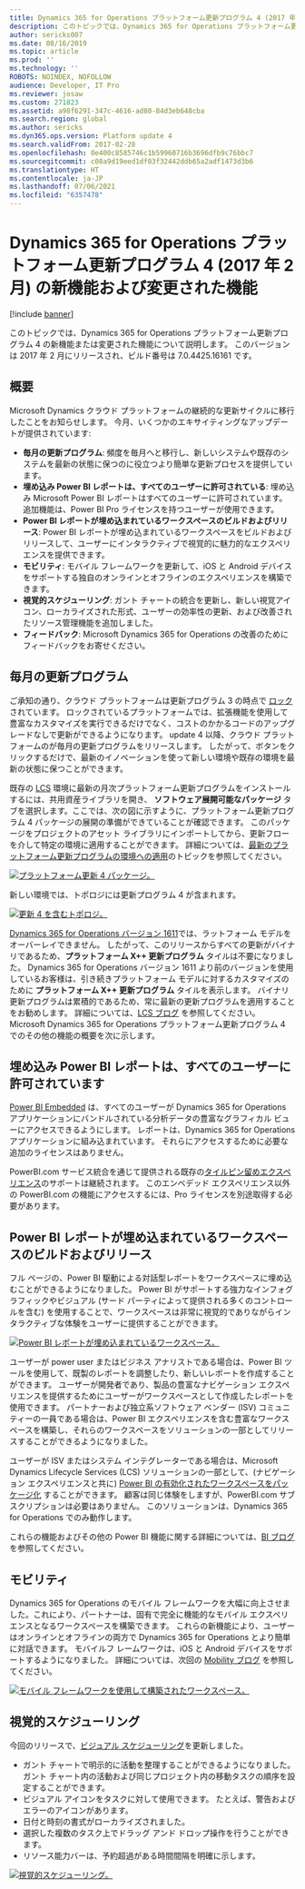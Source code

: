 ```yaml
---
title: Dynamics 365 for Operations プラットフォーム更新プログラム 4 (2017 年 2 月) の新機能および変更された機能
description: このトピックでは、Dynamics 365 for Operations プラットフォーム更新プログラム 4 の新機能または変更された機能について説明します。 このバージョンは 2017 年 2 月にリリースされ、ビルド番号は 7.0.4425.16161 です。
author: sericks007
ms.date: 08/16/2019
ms.topic: article
ms.prod: ''
ms.technology: ''
ROBOTS: NOINDEX, NOFOLLOW
audience: Developer, IT Pro
ms.reviewer: josaw
ms.custom: 271823
ms.assetid: a98f6291-347c-4616-ad80-84d3eb648cba
ms.search.region: global
ms.author: sericks
ms.dyn365.ops.version: Platform update 4
ms.search.validFrom: 2017-02-28
ms.openlocfilehash: 0e400c8585746c1b59960716b3696dfb9c76bbc7
ms.sourcegitcommit: c08a9d19eed1df03f32442ddb65a2adf1473d3b6
ms.translationtype: HT
ms.contentlocale: ja-JP
ms.lasthandoff: 07/06/2021
ms.locfileid: "6357478"
---
```

# <a name="whats-new-or-changed-in-dynamics-365-for-operations-platform-update-4-february-2017"></a>Dynamics 365 for Operations プラットフォーム更新プログラム 4 (2017 年 2 月) の新機能および変更された機能

[!include [banner](../includes/banner.md)]

このトピックでは、Dynamics 365 for Operations プラットフォーム更新プログラム 4 の新機能または変更された機能について説明します。 このバージョンは 2017 年 2 月にリリースされ、ビルド番号は 7.0.4425.16161 です。

## <a name="overview"></a>概要

Microsoft Dynamics クラウド プラットフォームの継続的な更新サイクルに移行したことをお知らせします。 今月、いくつかのエキサイティングなアップデートが提供されています:

- **毎月の更新プログラム**: 頻度を毎月へと移行し、新しいシステムや既存のシステムを最新の状態に保つのに役立つより簡単な更新プロセスを提供しています。
- **埋め込み Power BI レポートは、すべてのユーザーに許可されている**: 埋め込み Microsoft Power BI レポートはすべてのユーザーに許可されています。 追加機能は、Power BI Pro ライセンスを持つユーザーが使用できます。
- **Power BI レポートが埋め込まれているワークスペースのビルドおよびリリース**: Power BI レポートが埋め込まれているワークスペースをビルドおよびリリースして、ユーザーにインタラクティブで視覚的に魅力的なエクスペリエンスを提供できます。
- **モビリティ**: モバイル フレームワークを更新して、iOS と Android デバイスをサポートする独自のオンラインとオフラインのエクスペリエンスを構築できます。
- **視覚的スケジューリング**: ガント チャートの統合を更新し、新しい視覚アイコン、ローカライズされた形式、ユーザーの効率性の更新、および改善されたリソース管理機能を追加しました。
- **フィードバック**: Microsoft Dynamics 365 for Operations の改善のためにフィードバックをお寄せください。

## <a name="monthly-updates"></a>毎月の更新プログラム

ご承知の通り、クラウド プラットフォームは更新プログラム 3 の時点で [ロック](whats-new-platform-update-3.md) されています。 ロックされているプラットフォームでは、拡張機能を使用して豊富なカスタマイズを実行できるだけでなく、コストのかかるコードのアップグレードなしで更新ができるようになります。 update 4 以降、クラウド プラットフォームのが毎月の更新プログラムをリリースします。 したがって、ボタンをクリックするだけで、最新のイノベーションを使って新しい環境や既存の環境を最新の状態に保つことができます。

既存の [LCS](https://lcs.dynamics.com/) 環境に最新の月次プラットフォーム更新プログラムをインストールするには、共用資産ライブラリを開き、 **ソフトウェア展開可能なパッケージ** タブを選択します。ここでは、次の図に示すように、プラットフォーム更新プログラム 4 パッケージの展開の準備ができていることが確認できます。 このパッケージをプロジェクトのアセット ライブラリにインポートしてから、更新フローを介して特定の環境に適用することができます。 詳細については、[最新のプラットフォーム更新プログラムの環境への適用](../../dev-itpro/migration-upgrade/upgrade-latest-platform-update.md)のトピックを参照してください。

[![プラットフォーム更新 4 パッケージ。](./media/1111111-1024x171.png)](./media/1111111.png)

新しい環境では、トポロジには更新プログラム 4 が含まれます。

[![更新 4 を含むトポロジ。](./media/2222222222.png)](./media/2222222222.png)

[Dynamics 365 for Operations バージョン 1611](whats-new-platform-update-3.md)では、ラットフォーム モデルをオーバーレイできません。 したがって、このリリースからすべての更新がバイナリであるため、**プラットフォーム X++ 更新プログラム** タイルは不要になりました。 Dynamics 365 for Operations バージョン 1611 より前のバージョンを使用しているお客様は、引き続きプラットフォーム モデルに対するカスタマイズのために **プラットフォーム X++ 更新プログラム** タイルを表示します。 バイナリ更新プログラムは累積的であるため、常に最新の更新プログラムを適用することをお勧めします。 詳細については、[LCS ブログ](https://blogs.msdn.microsoft.com/lcs/2017/01/26/january-2017-release-notes/) を参照してください。 Microsoft Dynamics 365 for Operations プラットフォーム更新プログラム 4 でのその他の機能の概要を次に示します。

## <a name="embedded-power-bi-reports-are-licensed-for-all-users"></a>埋め込み Power BI レポートは、すべてのユーザーに許可されています

[Power BI Embedded](../../dev-itpro/analytics/embed-power-bi-workspaces.md) は、すべてのユーザーが Dynamics 365 for Operations アプリケーションにバンドルされている分析データの豊富なグラフィカル ビューにアクセスできるようにします。 レポートは、Dynamics 365 for Operations アプリケーションに組み込まれています。 それらにアクセスするために必要な追加のライセンスはありません。

PowerBI.com サービス統合を通じて提供される既存の[タイルピン留めエクスペリエンス](/archive/blogs/dynamicsaxbi/pinning-power-bi-reports-to-dynamics-ax-client)のサポートは継続されます。 このエンベデッド エクスペリエンス以外の PowerBI.com の機能にアクセスするには、Pro ライセンスを別途取得する必要があります。

## <a name="build-and-release-workspaces-that-have-embedded-power-bi-reports"></a>Power BI レポートが埋め込まれているワークスペースのビルドおよびリリース

フル ページの、Power BI 駆動による対話型レポートをワークスペースに埋め込むことができるようになりました。 Power BI がサポートする強力なインフォグラフィックやビジュアル (サード パーティによって提供される多くのコントロールを含む) を使用することで、ワークスペースは非常に視覚的でありながらインタラクティブな体験をユーザーに提供することができます。

[![Power BI レポートが埋め込まれているワークスペース。](./media/3333333333-1024x551.png)](./media/3333333333.png)

ユーザーが power user またはビジネス アナリストである場合は、Power BI ツールを使用して、既製のレポートを調整したり、新しいレポートを作成することができます。 ユーザーが開発者であり、製品の豊富なナビゲーション エクスペリエンスを提供するためにユーザーがワークスペースとして作成したレポートを使用できます。 パートナーおよび独立系ソフトウェア ベンダー (ISV) コミュニティーの一員である場合は、Power BI エクスペリエンスを含む豊富なワークスペースを構築し、それらのワークスペースをソリューションの一部としてリリースすることができるようになりました。

ユーザーが ISV またはシステム インテグレーターである場合は、Microsoft Dynamics Lifecycle Services (LCS) ソリューションの一部として、(ナビゲーション エクスペリエンスと共に) [Power BI の有効化されたワークスペースをパッケージ化](../../dev-itpro/analytics/power-bi-embedded-integration.md) することができます。 顧客は同じ体験をしますが、PowerBI.com サブスクリプションは必要はありません。 このソリューションは、Dynamics 365 for Operations でのみ動作します。

これらの機能およびその他の Power BI 機能に関する詳細については、[BI ブログ](/archive/blogs/dynamicsaxbi/) を参照してください。

## <a name="mobility"></a>モビリティ

Dynamics 365 for Operations のモバイル フレームワークを大幅に向上させました。これにより、パートナーは、固有で完全に機能的なモバイル エクスペリエンスとなるワークスペースを構築できます。 これらの新機能により、ユーザーはオンラインとオフラインの両方で Dynamics 365 for Operations とより簡単に対話できます。 モバイルフ レームワークは、iOS と Android デバイスをサポートするようになりました。 詳細については、次回の [Mobility ブログ](/archive/blogs/Dynamics365forOperationsMobile/) を参照してください。

[![モバイル フレームワークを使用して構築されたワークスペース。](./media/444444444444-1024x533.png)](./media/444444444444.png)

## <a name="visual-scheduling"></a>視覚的スケジューリング

今回のリリースで、[ビジュアル スケジューリング](../../dev-itpro/user-interface/gantt-development-guide.md)を更新しました。

- ガント チャートで明示的に活動を整理することができるようになりました。 ガント チャート内の活動および同じプロジェクト内の移動タスクの順序を設定することができます。
- ビジュアル アイコンをタスクに対して使用できます。 たとえば、警告およびエラーのアイコンがあります。
- 日付と時刻の書式がローカライズされました。
- 選択した複数のタスク上でドラッグ アンド ドロップ操作を行うことができます。
- リソース能力バーは、予約超過がある時間間隔を明確に示します。

[![視覚的スケジューリング。](./media/55555555555-1024x539.png)](./media/55555555555.png)

